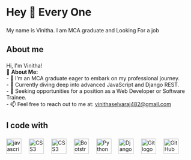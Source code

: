 <h1 align="left">Hey 👋 Every One</h1>

###

<p align="left">My name is Vinitha. I am MCA graduate and Looking For a job</p>

###

<h2 align="left">About me</h2>

###

<p align="left">
  Hi, I'm Vinitha!<br>
  👋 <strong>About Me:</strong><br>
  - 🔭 I’m an MCA graduate eager to embark on my professional journey.<br>
  - 🌱 Currently diving deep into advanced JavaScript and Django REST.<br>
  - 👯 Seeking opportunities for a position as a Web Developer or Software Trainee.<br>
  - 📫 Feel free to reach out to me at: <a href="mailto:vinithaselvaraj482@gmail.com">vinithaselvaraj482@gmail.com</a>
</p>

###

<h2 align="left">I code with</h2>

###

<div align="left">
  <img src="https://cdn.jsdelivr.net/gh/devicons/devicon/icons/javascript/javascript-original.svg" height="40" alt="javascript logo"  />
  <img width="12" />
  <img src="https://cdn.jsdelivr.net/gh/devicons/devicon/icons/css3/css3-original.svg" height="40" alt="CSS3 logo" />
  <img width="12" />
  <img src="https://cdn.jsdelivr.net/gh/devicons/devicon/icons/css3/css3-original.svg" height="40" alt="CSS3 logo" />
  <img width="12" />
  <img src="https://cdn.jsdelivr.net/gh/devicons/devicon/icons/bootstrap/bootstrap-plain.svg" height="40" alt="Bootstrap logo" />
  <img width="12" />
  <img src="https://cdn.jsdelivr.net/gh/devicons/devicon/icons/python/python-original.svg" height="40" alt="Python logo" />
  <img width="12" />
  <img src="https://cdn.jsdelivr.net/gh/devicons/devicon/icons/django/django-plain.svg" height="40" alt="Django logo" />
  <img width="12" />
  <img src="https://cdn.jsdelivr.net/gh/devicons/devicon/icons/git/git-original.svg" height="40" alt="Git logo" />
  <img width="12" />
  <img src="https://cdn.jsdelivr.net/gh/devicons/devicon/icons/github/github-original.svg" height="40" alt="GitHub logo" />
  <img width="12" />
 
</div>

###
